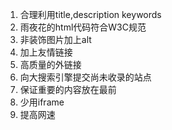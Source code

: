 1. 合理利用title,description keywords
2. 雨夜花的html代码符合W3C规范
3. 非装饰图片加上alt
4. 加上友情链接
5. 高质量的外链接
6. 向大搜索引擎提交尚未收录的站点
7. 保证重要的内容放在最前
8. 少用iframe
9. 提高网速